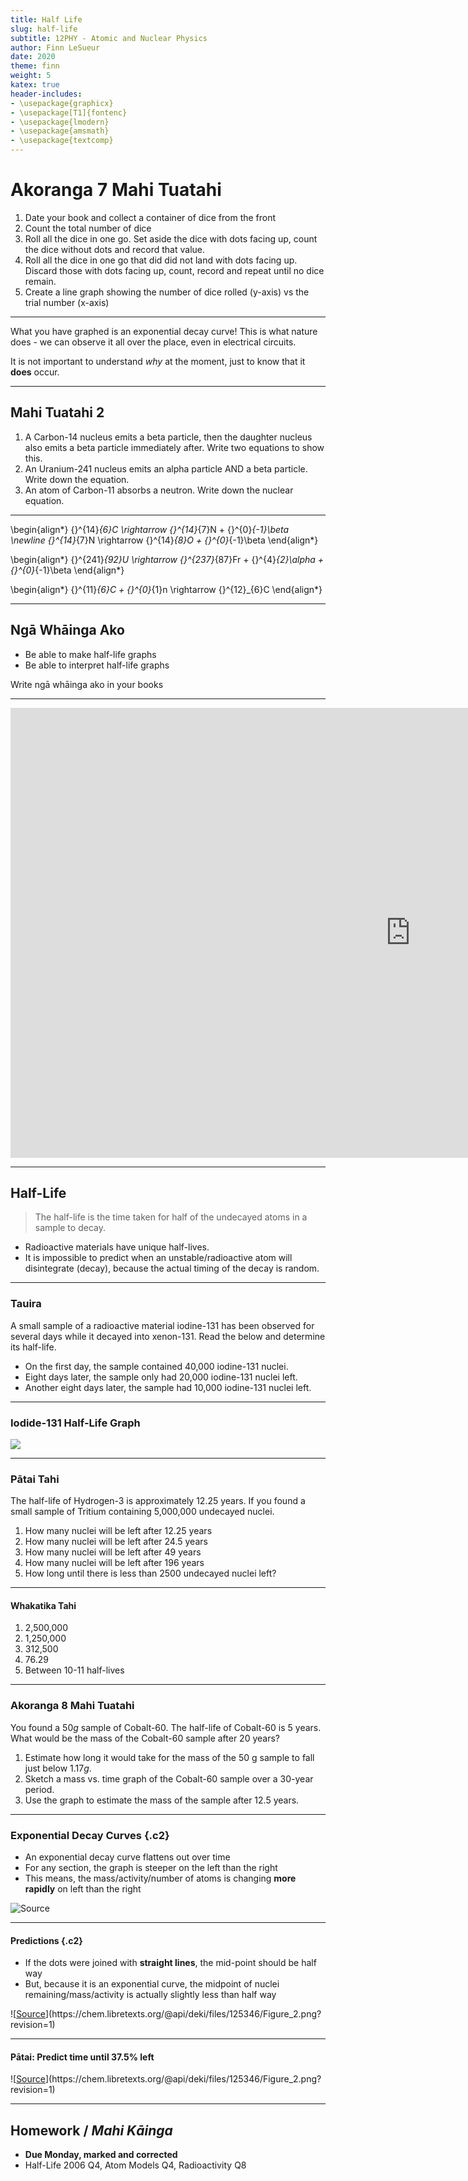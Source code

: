 ```yaml
---
title: Half Life
slug: half-life
subtitle: 12PHY - Atomic and Nuclear Physics
author: Finn LeSueur
date: 2020
theme: finn
weight: 5
katex: true
header-includes:
- \usepackage{graphicx}
- \usepackage[T1]{fontenc}
- \usepackage{lmodern}
- \usepackage{amsmath}
- \usepackage{textcomp}
---
```


# Akoranga 7 Mahi Tuatahi

1. Date your book and collect a container of dice from the front
2. Count the total number of dice
3. Roll all the dice in one go. Set aside the dice with dots facing up, count the dice without dots and record that value.
4. Roll all the dice in one go that did did not land with dots facing up. Discard those with dots facing up, count, record and repeat until no dice remain.
5. Create a line graph showing the number of dice rolled (y-axis) vs the trial number (x-axis)

---

What you have graphed is an exponential decay curve! This is what nature does - we can observe it all over the place, even in electrical circuits.

It is not important to understand _why_ at the moment, just to know that it __does__ occur.

---

## Mahi Tuatahi 2

1. A Carbon-14 nucleus emits a beta particle, then the daughter nucleus also emits a beta particle immediately after. Write two equations to show this.
2. An Uranium-241 nucleus emits an alpha particle AND a beta particle. Write down the equation.
3. An atom of Carbon-11 absorbs a neutron. Write down the nuclear equation.

---

\begin{align*}
		{}^{14}_{6}C \rightarrow {}^{14}_{7}N + {}^{0}_{-1}\beta \newline
		{}^{14}_{7}N \rightarrow {}^{14}_{8}O + {}^{0}_{-1}\beta
	\end{align*}

\begin{align*}
	{}^{241}_{92}U \rightarrow {}^{237}_{87}Fr + {}^{4}_{2}\alpha + {}^{0}_{-1}\beta
\end{align*}

\begin{align*}
	{}^{11}_{6}C + {}^{0}_{1}n \rightarrow {}^{12}_{6}C
\end{align*}

---

## Ngā Whāinga Ako

- Be able to make half-life graphs
- Be able to interpret half-life graphs

<p class="instruction">Write ngā whāinga ako in your books</p>

---

<iframe width="1280" height="720" src="https://www.youtube.com/embed/zXw2cOSBB8E" frameborder="0" allow="accelerometer; autoplay; clipboard-write; encrypted-media; gyroscope; picture-in-picture" allowfullscreen></iframe>

---

## Half-Life

> The half-life is the time taken for half of the undecayed atoms in a sample to decay.

- Radioactive materials have unique half-lives.
- It is impossible to predict when an unstable/radioactive atom will disintegrate (decay), because the actual timing of the decay is random.

---

### Tauira

A small sample of a radioactive material iodine-131 has been observed for several days while it decayed into xenon-131. Read the below and determine its half-life.

- On the first day, the sample contained 40,000 iodine-131 nuclei.
- Eight days later, the sample only had 20,000 iodine-131 nuclei left.
- Another eight days later, the sample had 10,000 iodine-131 nuclei left.

---

### Iodide-131 Half-Life Graph

![](../assets/5-half-life-graph.png)

---

### Pātai Tahi

The half-life of Hydrogen-3 is approximately 12.25 years. If you found a small sample of Tritium containing 5,000,000 undecayed nuclei.

1. How many nuclei will be left after 12.25 years
2. How many nuclei will be left after 24.5 years
3. How many nuclei will be left after 49 years
4. How many nuclei will be left after 196 years
5. How long until there is less than 2500 undecayed nuclei left?

---

#### Whakatika Tahi

1. 2,500,000
2. 1,250,000
3. 312,500
4. 76.29
5. Between 10-11 half-lives

---

### Akoranga 8 Mahi Tuatahi

You found a $50 g$ sample of Cobalt-60. The half-life of Cobalt-60 is 5 years.
What would be the mass of the Cobalt-60 sample after 20 years?

1. Estimate how long it would take for the mass of the 50 g sample to fall just below $1.17 g$.
2. Sketch a mass vs. time graph of the Cobalt-60 sample over a 30-year period.
3. Use the graph to estimate the mass of the sample after 12.5 years.

---

### Exponential Decay Curves {.c2}

- An exponential decay curve flattens out over time
- For any section, the graph is steeper on the left than the right
- This means, the mass/activity/number of atoms is changing __more rapidly__ on left than the right

![[Source](https://mathbitsnotebook.com/Algebra1/FunctionGraphs/FNGTypeExponential.html)](https://mathbitsnotebook.com/Algebra1/FunctionGraphs/expdecay2.jpg)

---

#### Predictions {.c2}

- If the dots were joined with __straight lines__, the mid-point should be half way
- But, because it is an exponential curve, the midpoint of nuclei remaining/mass/activity is actually slightly less than half way

![[Source](https://chem.libretexts.org/Bookshelves/Introductory_Chemistry/Book%3A_The_Basics_of_GOB_Chemistry_(Ball_et_al.)/11%3A_Nuclear_Chemistry/11.02%3A_Half-Life)](https://chem.libretexts.org/@api/deki/files/125346/Figure_2.png?revision=1)

---

#### Pātai: Predict time until 37.5% left

![[Source](https://chem.libretexts.org/Bookshelves/Introductory_Chemistry/Book%3A_The_Basics_of_GOB_Chemistry_(Ball_et_al.)/11%3A_Nuclear_Chemistry/11.02%3A_Half-Life)](https://chem.libretexts.org/@api/deki/files/125346/Figure_2.png?revision=1)

---

## Homework / _Mahi Kāinga_

-  __Due Monday, marked and corrected__
- Half-Life 2006 Q4, Atom Models Q4, Radioactivity Q8
